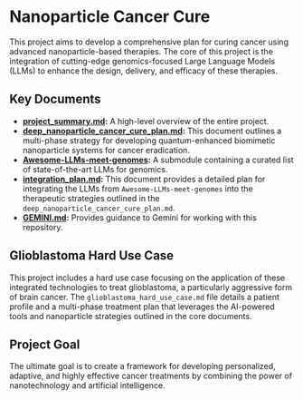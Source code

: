 # Nanoparticle Cancer Cure

This project aims to develop a comprehensive plan for curing cancer using advanced nanoparticle-based therapies. The core of this project is the integration of cutting-edge genomics-focused Large Language Models (LLMs) to enhance the design, delivery, and efficacy of these therapies.

## Key Documents

*   **[project_summary.md](project_summary.md):** A high-level overview of the entire project.
*   **[deep_nanoparticle_cancer_cure_plan.md](deep_nanoparticle_cancer_cure_plan.md):** This document outlines a multi-phase strategy for developing quantum-enhanced biomimetic nanoparticle systems for cancer eradication.
*   **[Awesome-LLMs-meet-genomes](Awesome-LLMs-meet-genomes):** A submodule containing a curated list of state-of-the-art LLMs for genomics.
*   **[integration_plan.md](integration_plan.md):** This document provides a detailed plan for integrating the LLMs from `Awesome-LLMs-meet-genomes` into the therapeutic strategies outlined in the `deep_nanoparticle_cancer_cure_plan.md`.
*   **[GEMINI.md](GEMINI.md):** Provides guidance to Gemini for working with this repository.

## Glioblastoma Hard Use Case

This project includes a hard use case focusing on the application of these integrated technologies to treat glioblastoma, a particularly aggressive form of brain cancer. The `glioblastoma_hard_use_case.md` file details a patient profile and a multi-phase treatment plan that leverages the AI-powered tools and nanoparticle strategies outlined in the core documents.

## Project Goal

The ultimate goal is to create a framework for developing personalized, adaptive, and highly effective cancer treatments by combining the power of nanotechnology and artificial intelligence.